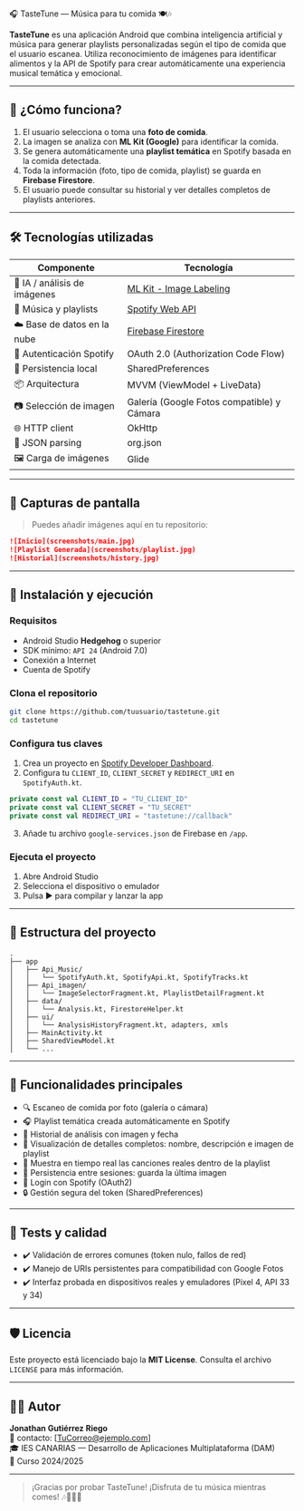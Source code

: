 🎧 TasteTune — Música para tu comida 🍽️🎶

**TasteTune** es una aplicación Android que combina inteligencia artificial y música para generar playlists personalizadas según el tipo de comida que el usuario escanea. Utiliza reconocimiento de imágenes para identificar alimentos y la API de Spotify para crear automáticamente una experiencia musical temática y emocional.

---

## 🧠 ¿Cómo funciona?

1. El usuario selecciona o toma una **foto de comida**.
2. La imagen se analiza con **ML Kit (Google)** para identificar la comida.
3. Se genera automáticamente una **playlist temática** en Spotify basada en la comida detectada.
4. Toda la información (foto, tipo de comida, playlist) se guarda en **Firebase Firestore**.
5. El usuario puede consultar su historial y ver detalles completos de playlists anteriores.

---

## 🛠️ Tecnologías utilizadas

| Componente | Tecnología |
| --- | --- |
| 🧠 IA / análisis de imágenes | [ML Kit - Image Labeling](https://developers.google.com/ml-kit/vision/image-labeling) |
| 🎵 Música y playlists | [Spotify Web API](https://developer.spotify.com/documentation/web-api/) |
| ☁️ Base de datos en la nube | [Firebase Firestore](https://firebase.google.com/products/firestore) |
| 🔐 Autenticación Spotify | OAuth 2.0 (Authorization Code Flow) |
| 💾 Persistencia local | SharedPreferences |
| 📦 Arquitectura | MVVM (ViewModel + LiveData) |
| 📷 Selección de imagen | Galería (Google Fotos compatible) y Cámara |
| 🌐 HTTP client | OkHttp |
| 🔧 JSON parsing | org.json |
| 🖼️ Carga de imágenes | Glide |

---

## 📱 Capturas de pantalla

> Puedes añadir imágenes aquí en tu repositorio:

```md
![Inicio](screenshots/main.jpg)
![Playlist Generada](screenshots/playlist.jpg)
![Historial](screenshots/history.jpg)
```

---

## 🚀 Instalación y ejecución

### Requisitos

- Android Studio **Hedgehog** o superior
- SDK mínimo: `API 24` (Android 7.0)
- Conexión a Internet
- Cuenta de Spotify

### Clona el repositorio

```bash
git clone https://github.com/tuusuario/tastetune.git
cd tastetune
```

### Configura tus claves

1. Crea un proyecto en [Spotify Developer Dashboard](https://developer.spotify.com/dashboard).
2. Configura tu `CLIENT_ID`, `CLIENT_SECRET` y `REDIRECT_URI` en `SpotifyAuth.kt`.

```kotlin
private const val CLIENT_ID = "TU_CLIENT_ID"
private const val CLIENT_SECRET = "TU_SECRET"
private const val REDIRECT_URI = "tastetune://callback"
```

3. Añade tu archivo `google-services.json` de Firebase en `/app`.

### Ejecuta el proyecto

1. Abre Android Studio
2. Selecciona el dispositivo o emulador
3. Pulsa ▶️ para compilar y lanzar la app

---

## 📂 Estructura del proyecto

```
.
├── app
│   ├── Api_Music/
│   │   └── SpotifyAuth.kt, SpotifyApi.kt, SpotifyTracks.kt
│   ├── Api_imagen/
│   │   └── ImageSelectorFragment.kt, PlaylistDetailFragment.kt
│   ├── data/
│   │   └── Analysis.kt, FirestoreHelper.kt
│   ├── ui/
│   │   └── AnalysisHistoryFragment.kt, adapters, xmls
│   ├── MainActivity.kt
│   ├── SharedViewModel.kt
│   └── ...
```

---

## 📌 Funcionalidades principales

- 🔍 Escaneo de comida por foto (galería o cámara)
- 🎧 Playlist temática creada automáticamente en Spotify
- 🧾 Historial de análisis con imagen y fecha
- 📂 Visualización de detalles completos: nombre, descripción e imagen de playlist
- 🎵 Muestra en tiempo real las canciones reales dentro de la playlist
- 🔄 Persistencia entre sesiones: guarda la última imagen
- 🔐 Login con Spotify (OAuth2)
- 🔒 Gestión segura del token (SharedPreferences)

---

## 🧪 Tests y calidad

- ✔️ Validación de errores comunes (token nulo, fallos de red)
- ✔️ Manejo de URIs persistentes para compatibilidad con Google Fotos
- ✔️ Interfaz probada en dispositivos reales y emuladores (Pixel 4, API 33 y 34)

---

## 🛡️ Licencia

Este proyecto está licenciado bajo la **MIT License**. Consulta el archivo `LICENSE` para más información.

---

## 🙋‍♂️ Autor

**Jonathan Gutiérrez Riego**  
📧 contacto: [TuCorreo@ejemplo.com]  
🎓 IES CANARIAS — Desarrollo de Aplicaciones Multiplataforma (DAM)  
📅 Curso 2024/2025

---

> ¡Gracias por probar TasteTune! ¡Disfruta de tu música mientras comes! 🎶🍔🍣🌮
